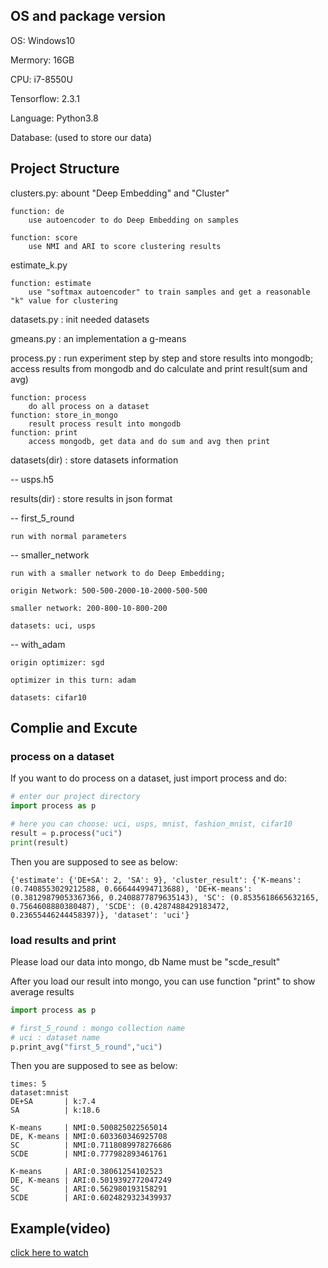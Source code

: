## OS and package version

OS: Windows10

Mermory: 16GB

CPU: i7-8550U

Tensorflow: 2.3.1

Language: Python3.8

Database: (used to store our data)

## Project Structure

clusters.py: abount "Deep Embedding" and "Cluster"

    function: de
        use autoencoder to do Deep Embedding on samples 

    function: score
        use NMI and ARI to score clustering results

estimate_k.py

    function: estimate
        use "softmax autoencoder" to train samples and get a reasonable "k" value for clustering
    

datasets.py : init needed datasets

gmeans.py : an implementation a g-means

process.py : run experiment step by step and store results into mongodb; access results from mongodb and do calculate and print result(sum and avg)

    function: process
        do all process on a dataset
    function: store_in_mongo
        result process result into mongodb
    function: print
        access mongodb, get data and do sum and avg then print

datasets(dir) : store datasets information

-- usps.h5

results(dir) : store results in json format

-- first_5_round

    run with normal parameters

-- smaller_network

    run with a smaller network to do Deep Embedding;

    origin Network: 500-500-2000-10-2000-500-500

    smaller network: 200-800-10-800-200
    
    datasets: uci, usps

-- with_adam

    origin optimizer: sgd

    optimizer in this turn: adam

    datasets: cifar10

## Complie and Excute

### process on a dataset

If you want to do process on a dataset, just import process and  do:
``` python
# enter our project directory
import process as p

# here you can choose: uci, usps, mnist, fashion_mnist, cifar10
result = p.process("uci") 
print(result)
``` 

Then you are supposed to see as below:

```
{'estimate': {'DE+SA': 2, 'SA': 9}, 'cluster_result': {'K-means': (0.7408553029212588, 0.666444994713688), 'DE+K-means': (0.38129879053367366, 0.2408877879635143), 'SC': (0.8535618665632165, 0.7564608880380487), 'SCDE': (0.4287488429183472, 0.23655446244458397)}, 'dataset': 'uci'}
```

### load results and print

Please load our data into mongo, db Name must be "scde_result"

After you load our result into mongo, you can use function "print" to show average results

``` python
import process as p

# first_5_round : mongo collection name
# uci : dataset name
p.print_avg("first_5_round","uci")
```

Then you are supposed to see as below:

```
times: 5
dataset:mnist
DE+SA       | k:7.4
SA          | k:18.6

K-means     | NMI:0.500825022565014
DE, K-means | NMI:0.603360346925708
SC          | NMI:0.7118089978276686
SCDE        | NMI:0.777982893461761

K-means     | ARI:0.38061254102523
DE, K-means | ARI:0.5019392772047249
SC          | ARI:0.562980193158291
SCDE        | ARI:0.6024829323439937
```

## Example(video)

[click here to watch](https://vimeo.com/user99421930/review/481982375/21b5d8adde)


